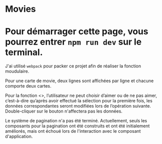 # Movies

# Pour démarrager cette page, vous pourrez entrer `npm run dev` sur le terminal.

J'ai utilisé `webpack` pour packer ce projet afin de réaliser la fonction moudulaire.

Pour une carte de movie, deux lignes sont affichées par ligne et chacune comporte deux cartes.

Pour la fonction <<Like>>, l’utilisateur ne peut choisir d’aimer ou de ne pas aimer, c’est-à-dire qu’après avoir effectué la sélection pour la première fois, les données correspondantes seront modifiées lors de l’opération suivante. 
Double-cliquer sur le bouton n'affectera pas les données.

Le système de pagination n'a pas été terminé. Actuellement, seuls les composants pour la pagination ont été construits et ont été initialement améliorés, mais ont échoué lors de l'interaction avec le composant d'application.
